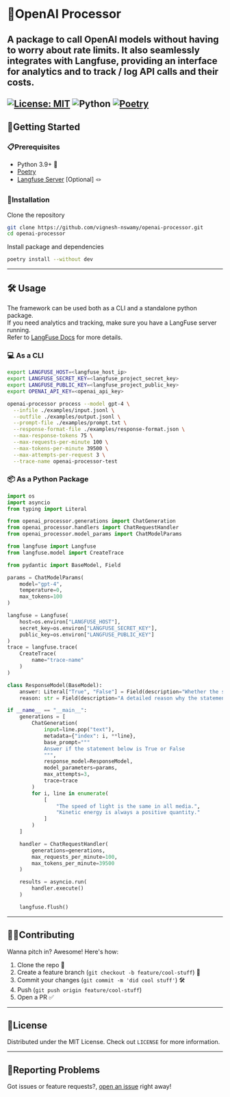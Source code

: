 # 🤖OpenAI Processor
A package to call OpenAI models without having to worry about rate limits. It also seamlessly integrates with Langfuse, 
providing an interface for analytics and to track / log API calls and their costs.</br>
</br>
[![License: MIT](https://img.shields.io/badge/License-MIT-green.svg)](https://opensource.org/licenses/MIT) ![Python](https://img.shields.io/badge/python-v3.9+-blue.svg) [![Poetry](https://img.shields.io/endpoint?url=https://python-poetry.org/badge/v0.json)](https://python-poetry.org/)
---
## 🚀Getting Started
### 📋Prerequisites
* Python 3.9+ 🐍
* [Poetry](https://python-poetry.org/) <img src="https://python-poetry.org/images/logo-origami.svg" width="10" height="10">
* [Langfuse Server](https://langfuse.com/) [Optional] 🪢

### 💾Installation
Clone the repository
```bash
git clone https://github.com/vignesh-nswamy/openai-processor.git
cd openai-processor
```

Install package and dependencies
```bash
poetry install --without dev
```
---
## 🛠 Usage
The framework can be used both as a CLI and a standalone python package. </br>
If you need analytics and tracking, make sure you have a LangFuse server running.</br>
Refer to [LangFuse Docs](https://langfuse.com/docs/get-started) for more details.

### 💻 As a CLI
```bash
export LANGFUSE_HOST=<langfuse_host_ip>
export LANGFUSE_SECRET_KEY=<langfuse_project_secret_key>
export LANGFUSE_PUBLIC_KEY=<langfuse_project_public_key>
export OPENAI_API_KEY=<openai_api_key>

openai-processor process --model gpt-4 \
  --infile ./examples/input.jsonl \
  --outfile ./examples/output.jsonl \
  --prompt-file ./examples/prompt.txt \
  --response-format-file ./examples/response-format.json \
  --max-response-tokens 75 \
  --max-requests-per-minute 100 \
  --max-tokens-per-minute 39500 \
  --max-attempts-per-request 3 \
  --trace-name openai-processor-test
```

### 📦 As a Python Package
```python
import os
import asyncio
from typing import Literal

from openai_processor.generations import ChatGeneration
from openai_processor.handlers import ChatRequestHandler
from openai_processor.model_params import ChatModelParams

from langfuse import Langfuse
from langfuse.model import CreateTrace

from pydantic import BaseModel, Field

params = ChatModelParams(
    model="gpt-4",
    temperature=0,
    max_tokens=100
)

langfuse = Langfuse(
    host=os.environ["LANGFUSE_HOST"],
    secret_key=os.environ["LANGFUSE_SECRET_KEY"],
    public_key=os.environ["LANGFUSE_PUBLIC_KEY"]
)
trace = langfuse.trace(
    CreateTrace(
        name="trace-name"
    )
)

class ResponseModel(BaseModel):
    answer: Literal["True", "False"] = Field(description="Whether the statement is True or False")
    reason: str = Field(description="A detailed reason why the statement is True or False")

if __name__ == "__main__":
    generations = [
        ChatGeneration(
            input=line.pop("text"),
            metadata={"index": i, **line},
            base_prompt="""
            Answer if the statement below is True or False
            """,
            response_model=ResponseModel,
            model_parameters=params,
            max_attempts=3,
            trace=trace
        )
        for i, line in enumerate(
            [
                "The speed of light is the same in all media.",
                "Kinetic energy is always a positive quantity."
            ]
        )
    ]

    handler = ChatRequestHandler(
        generations=generations,
        max_requests_per_minute=100,
        max_tokens_per_minute=39500
    )

    results = asyncio.run(
        handler.execute()
    )

    langfuse.flush()
```
---
## 👨‍💻Contributing
Wanna pitch in? Awesome! Here's how:
1. Clone the repo 👾
2. Create a feature branch (`git checkout -b feature/cool-stuff`) 🌿
3. Commit your changes (`git commit -m 'did cool stuff'`) 🛠
4. Push (`git push origin feature/cool-stuff`)
5. Open a PR ✅
---
## 📜License
Distributed under the MIT License. Check out `LICENSE` for more information.

---
## 🐛Reporting Problems
Got issues or feature requests?, [open an issue](https://github.com/vignesh-nswamy/openai-processor/issues) right away!
